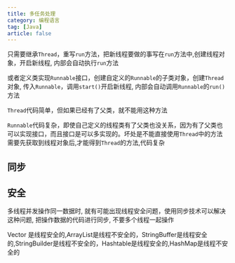```yaml
---
title: 多任务处理
category: 编程语言
tag: [Java]
article: false
---
```


只需要继承`Thread`，重写`run`方法，把新线程要做的事写在`run`方法中,创建线程对象，开启新线程, 内部会自动执行`run`方法

或者定义类实现`Runnable`接口，创建自定义的`Runnable`的子类对象，创建`Thread`对象, 传入`Runnable`，调用`start()`开启新线程, 内部会自动调用`Runnable`的`run()`方法

`Thread`代码简单，但如果已经有了父类，就不能用这种方法

`Runnable`代码复杂，即使自己定义的线程类有了父类也没关系，因为有了父类也可以实现接口，而且接口是可以多实现的。坏处是不能直接使用`Thread`中的方法需要先获取到线程对象后,才能得到`Thread`的方法,代码复杂

## 同步

<!-- todo -->

## 安全

多线程并发操作同一数据时, 就有可能出现线程安全问题，使用同步技术可以解决这种问题, 把操作数据的代码进行同步, 不要多个线程一起操作

Vector 是线程安全的,ArrayList是线程不安全的，StringBuffer是线程安全的,StringBuilder是线程不安全的，Hashtable是线程安全的,HashMap是线程不安全的

<!-- todo -->